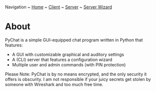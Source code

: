 Navigation ~ [Home](README.md) ~ [Client](CLIENT.md) ~ [Server](SERVER.md) ~ [Server Wizard](WIZARD.md)

# About
PyChat is a simple GUI-equipped chat program written in Python that features:
- A GUI with customizable graphical and auditory settings
- A (CLI) server that features a configuration wizard
- Multiple user and admin commands (with PIN protection)

Please Note: PyChat is by no means encrypted, and the only security it offers is obscurity. I am not responsible if your juicy secrets get stolen by someone with Wireshark and too much free time.
